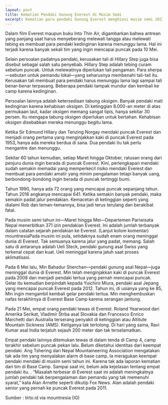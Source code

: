 ```yaml
---
layout: post
title: Kematian Pendaki Gunung Everest di Musim Semi
excerpt: Kematian para pendaki Gunung Everest menghiasi musim semi 2017
---
```

Dalam film Everest maupun buku Into Thin Air, digambarkan bahwa antrean yang panjang saat harus menyeberang melewati tangga atau melewati tebing es membuat para pendaki kedinginan karena menunggu lama. Hal ini terjadi karena banyak sekali tim yang ingin mencapai puncak pada 10 Mei.

Selain persoalan padatnya pendaki, kerusakan tali di Hillary Step juga bisa disebut sebagai salah satu penyebab. Hillary Step adalah tebing curam sebelum puncak. Untuk melewatinya diperlukan tali pengaman. Para sherpa—sebutan untuk pemandu lokal—yang seharusnya membenahi tali-tali itu. Kerusakan tali membuat para pendaki harus menunggu lama lagi sampai tali benar-benar terpasang. Beberapa pendaki tampak mundur dan kembali ke camp karena kedinginan.

Persoalan lainnya adalah ketersediaan tabung oksigen. Banyak pendaki mati kedinginan karena kehabisan oksigen. Di ketinggian 8.000-an meter di atas permukaan laut, kadar oksigen memang sangat tipis, hanya sekitar 30 persen. Itu mengapa tabung oksigen diperlukan untuk bertahan. Kehabisan oksigen disebabkan mereka menunggu begitu lama.

Ketika Sir Edmund Hillary dan Tenzing Norgay mendaki puncak Everest dan menjadi orang pertama yang menginjakkan kaki di puncak Everest pada 1953, hanya ada mereka berdua di sana. Dua pendaki itu tak perlu mengantre dan menunggu.

Sekitar 60 tahun kemudian, setiap Maret hingga Oktober, ratusan orang dari penjuru dunia ingin berada di puncak Everest. Kini, perlengkapan mendaki sudah semakin memadai yang memperkecil risiko mendaki Everest dan membuat para pendaki amatir yang minim pengalaman tetapi banyak uang, berbondong-bondong ingin berada di puncak tertinggi bumi.

Tahun 1990, hanya ada 72 orang yang mencapai puncak sepanjang tahun. Tahun 2016 angkanya mencapai 641. Ketika semakin banyak pendaki, maka semakin padat jalur pendakian. Kemacetan di ketinggian seperti yang dialami Rob dan teman-temannya, bisa jadi terus terulang dan berakibat fatal.

Pada musim semi tahun ini—Maret hingga Mei—Departemen Pariwisata Nepal menerbitkan 371 izin pendakian Everest. Ini adalah jumlah terbanyak dalam catatan sejarah pendakian ke Everest. (Lanjut kolom komentar)
mountnesiaPada musim ini pula, setidaknya sudah enam orang meninggal dunia di Everest. Tak semuanya karena jalur yang padat, memang. Salah satu di antaranya adalah Ueli Steck, pendaki gunung asal Swiss yang terkenal cepat dan kuat. Ueli meninggal karena jatuh saat proses aklimatisasi.

Pada 6 Mei lalu, Min Bahadur Sherchan—pendaki gunung asal Nepal—juga meninggal dunia di Everest. Min telah menginjakkan kaki di puncak Everest pada 2008 dan menjadi pendaki tertua yang pernah mencapai puncak. Gelar itu kemudian berpindah kepada Yuichiro Miura, pendaki asal Jepang yang mencapai puncak Everest pada 2012. Tahun ini, di usianya yang ke 85, Min ingin mengambil kembali gelar pendaki tertua. Min menghembuskan nafas terakhirnya di Everest Base Camp karena serangan jantung.

Pada 21 Mei, empat orang pendaki tewas di Everest. Roland Yearwood dari Amerika Serikat, Vladimír Štrba asal Slovakia dan Francesco Enrico Marchetti dari Australia terserang penyakit di ketinggian atau Altitute Mountain Sickness (AMS). Ketiganya tak tertolong. Di hari yang sama, Ravi Kumar asal India terjatuh sejauh 200 meter dan tak terselamatkan.

Empat pendaki lainnya ditemukan tewas di dalam tenda di Camp 4, camp terakhir sebelum puncak pekan lalu. Belum diketahui identitas dari keempat pendaki. Ang Tshering dari Nepal Mountaineering Association mengatakan tak ada tim yang menyalakan alarm di base camp. Ia meragukan keempat pendaki mendaki di musim semi tahun ini. Karena tak ada laporan kematian dari tim di Base Camp. Sampai saat ini, belum ada kejelasan tentang empat pendaki itu.
.
“Masalah terbesar di Everest saat ini adalah meningkatnya jumlah pendaki tak berpengalaman dan pemandu yang tak memenuhi syarat,” kata Alan Arnette seperti dikutip  Fox News. Alan adalah pendaki senior yang pernah ke puncak Everest pada 2011. 

Sumber : tirto.id via mountnesia (IG)
